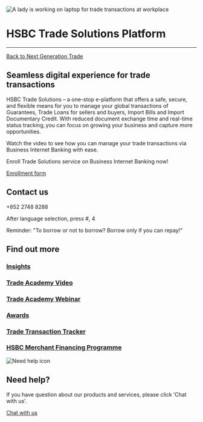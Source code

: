 ![A lady is working on laptop for trade transactions at workplace](/-/media/media/hong-kong/images/campaigns/hsbc-trade-solution-banner-2880x1386.jpg?h=1386&iar=0&w=2880&hash=DECA7C0E27913E870872C996B08DD6C7 "A lady is working on laptop for trade transactions at workplace")

# HSBC Trade Solutions Platform

---

[Back to Next Generation Trade](/en-gb/campaigns/next-generation-trade)

## Seamless digital experience for trade transactions

HSBC Trade Solutions – a one-stop e-platform that offers a safe, secure, and flexible means for you to manage your global transactions of Guarantees, Trade Loans for sellers and buyers, Import Bills and Import Documentary Credit. With reduced document exchange time and real-time status tracking, you can focus on growing your business and capture more opportunities.

Watch the video to see how you can manage your trade transactions via Business Internet Banking with ease.

Enroll Trade Solutions service on Business Internet Banking now!

[Enrollment form](https://www.business.hsbc.com.hk/-/media/library/business-hk/pdfs/en/pbs056.pdf )

## Contact us

+852 2748 8288

After language selection, press #, 4

Reminder: "To borrow or not to borrow? Borrow only if you can repay!"

## Find out more

### [Insights](/en-gb/campaigns/next-generation-trade/trade-insights)

### [Trade Academy Video](/en-gb/campaigns/next-generation-trade/trade-academy-video)

### [Trade Academy Webinar](/en-gb/campaigns/next-generation-trade/trade-workshop)

### [Awards](/en-gb/campaigns/next-generation-trade/awards)

### [Trade Transaction Tracker](/en-gb/campaigns/next-generation-trade/digitalisation-in-trade)

### [HSBC Merchant Financing Programme](/en-gb/campaigns/next-generation-trade/hsbc-merchant-financing-programme)

![Need help icon](/-/media/media/common/images/contact-us-img.png?h=604&iar=0&w=768&hash=A5675187A2C4B175E0CA7B5AD27C3A66 "Need help icon")

## Need help?

If you have question about our products and services, please click ‘Chat with us’.

[Chat with us](##)